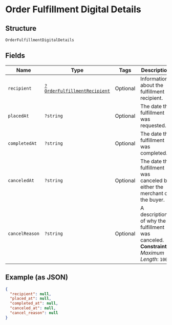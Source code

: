 
# Order Fulfillment Digital Details

## Structure

`OrderFulfillmentDigitalDetails`

## Fields

| Name | Type | Tags | Description | Getter | Setter |
|  --- | --- | --- | --- | --- | --- |
| `recipient` | [`?OrderFulfillmentRecipient`](../../doc/models/order-fulfillment-recipient.md) | Optional | Information about the fulfillment recipient. | getRecipient(): ?OrderFulfillmentRecipient | setRecipient(?OrderFulfillmentRecipient recipient): void |
| `placedAt` | `?string` | Optional | The date the fulfillment was requested. | getPlacedAt(): ?string | setPlacedAt(?string placedAt): void |
| `completedAt` | `?string` | Optional | The date the fulfillment was completed. | getCompletedAt(): ?string | setCompletedAt(?string completedAt): void |
| `canceledAt` | `?string` | Optional | The date the fulfillment was canceled by either the merchant or the buyer. | getCanceledAt(): ?string | setCanceledAt(?string canceledAt): void |
| `cancelReason` | `?string` | Optional | A description of why the fulfillment was canceled.<br>**Constraints**: *Maximum Length*: `100` | getCancelReason(): ?string | setCancelReason(?string cancelReason): void |

## Example (as JSON)

```json
{
  "recipient": null,
  "placed_at": null,
  "completed_at": null,
  "canceled_at": null,
  "cancel_reason": null
}
```

